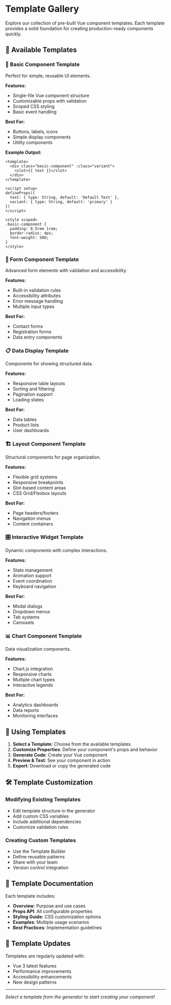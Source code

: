 # Template Gallery

Explore our collection of pre-built Vue component templates. Each template provides a solid foundation for creating production-ready components quickly.

## 🎨 Available Templates

### 🔹 Basic Component Template
Perfect for simple, reusable UI elements.

**Features:**
- Single-file Vue component structure
- Customizable props with validation
- Scoped CSS styling
- Basic event handling

**Best For:**
- Buttons, labels, icons
- Simple display components
- Utility components

**Example Output:**
```vue
<template>
  <div class="basic-component" :class="variant">
    <slot>{{ text }}</slot>
  </div>
</template>

<script setup>
defineProps({
  text: { type: String, default: 'Default Text' },
  variant: { type: String, default: 'primary' }
})
</script>

<style scoped>
.basic-component {
  padding: 0.5rem 1rem;
  border-radius: 4px;
  font-weight: 500;
}
</style>
```

### 📝 Form Component Template
Advanced form elements with validation and accessibility.

**Features:**
- Built-in validation rules
- Accessibility attributes
- Error message handling
- Multiple input types

**Best For:**
- Contact forms
- Registration forms
- Data entry components

### 📋 Data Display Template
Components for showing structured data.

**Features:**
- Responsive table layouts
- Sorting and filtering
- Pagination support
- Loading states

**Best For:**
- Data tables
- Product lists
- User dashboards

### 🏗️ Layout Component Template
Structural components for page organization.

**Features:**
- Flexible grid systems
- Responsive breakpoints
- Slot-based content areas
- CSS Grid/Flexbox layouts

**Best For:**
- Page headers/footers
- Navigation menus
- Content containers

### 🎛️ Interactive Widget Template
Dynamic components with complex interactions.

**Features:**
- State management
- Animation support
- Event coordination
- Keyboard navigation

**Best For:**
- Modal dialogs
- Dropdown menus
- Tab systems
- Carousels

### 📊 Chart Component Template
Data visualization components.

**Features:**
- Chart.js integration
- Responsive charts
- Multiple chart types
- Interactive legends

**Best For:**
- Analytics dashboards
- Data reports
- Monitoring interfaces

## 🚀 Using Templates

1. **Select a Template**: Choose from the available templates
2. **Customize Properties**: Define your component's props and behavior
3. **Generate Code**: Create your Vue component
4. **Preview & Test**: See your component in action
5. **Export**: Download or copy the generated code

## 🛠️ Template Customization

### Modifying Existing Templates
- Edit template structure in the generator
- Add custom CSS variables
- Include additional dependencies
- Customize validation rules

### Creating Custom Templates
- Use the Template Builder
- Define reusable patterns
- Share with your team
- Version control integration

## 📖 Template Documentation

Each template includes:

- **Overview**: Purpose and use cases
- **Props API**: All configurable properties
- **Styling Guide**: CSS customization options
- **Examples**: Multiple usage scenarios
- **Best Practices**: Implementation guidelines

## 🔄 Template Updates

Templates are regularly updated with:
- Vue 3 latest features
- Performance improvements
- Accessibility enhancements
- New design patterns

---

*Select a template from the generator to start creating your component!*
